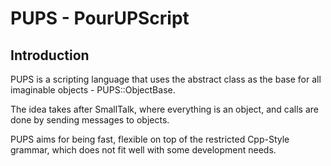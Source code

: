 # PUPS - PourUPScript

## Introduction

PUPS is a scripting language that uses the abstract class as the base for all imaginable objects - PUPS::ObjectBase.

The idea takes after SmallTalk, where everything is an object, and calls are done by sending messages to objects.

PUPS aims for being fast, flexible on top of the restricted Cpp-Style grammar, which does not fit well with some development needs.
